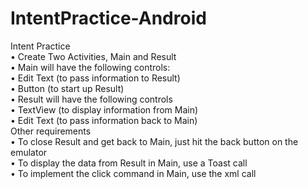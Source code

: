 # IntentPractice-Android
Intent Practice <br>
•	Create Two Activities, Main and Result <br>
•	Main will have the following controls: <br>
•	Edit Text (to pass information to Result) <br>
•	Button (to start up Result) <br>
•	Result will have the following controls <br>
•	TextView (to display information from Main) <br>
•	Edit Text (to pass information back to Main) <br>
Other requirements <br>
•	To close Result and get back to Main, just hit the back button on the emulator <br>
•	To display the data from Result in Main, use a Toast call <br>
•	To implement the click command in Main, use the xml call <br>

 
 

